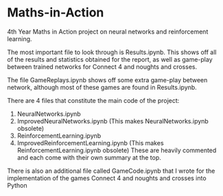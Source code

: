 # Maths-in-Action
4th Year Maths in Action project on neural networks and reinforcement learning.

The most important file to look through is Results.ipynb.
This shows off all of the results and statistics obtained for the report,
as well as game-play between trained networks for Connect 4 and noughts and crosses.

The file GameReplays.ipynb shows off some extra game-play between network,
although most of these games are found in Results.ipynb. 

There are 4 files that constitute the main code of the project:
1) NeuralNetworks.ipynb
2) ImprovedNeuralNetworks.ipynb  (This makes NeuralNetworks.ipynb obsolete)
3) ReinforcementLearning.ipynb
4) ImprovedReinforcementLearning.ipynb  (This makes ReinforcementLearning.ipynb obsolete)
These are heavily commented and each come with their own summary at the top.

There is also an additional file called GameCode.ipynb that I wrote for the
implementation of the games Connect 4 and noughts and crosses into Python

